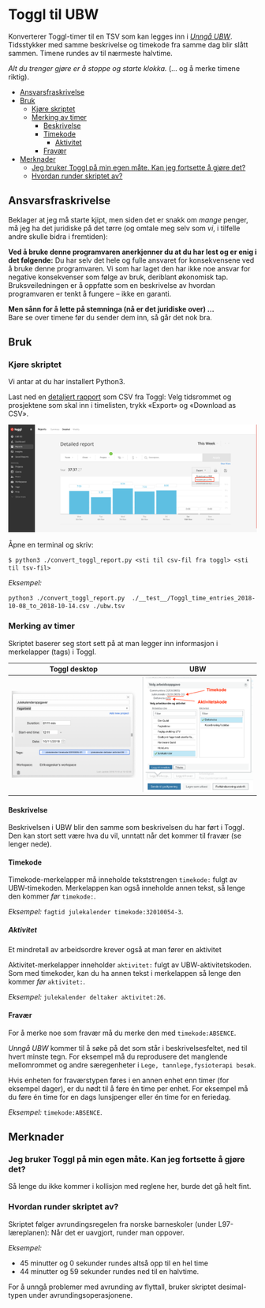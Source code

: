 # Toggl til UBW
Konverterer Toggl-timer til en TSV som kan legges inn i [*Unngå UBW*](https://github.com/arve0/uubw).
Tidsstykker med samme beskrivelse og timekode fra samme dag blir slått sammen. Timene rundes av til nærmeste halvtime.

*Alt du trenger gjøre er å stoppe og starte klokka.* (&hellip; og å merke timene riktig).

<!-- toc -->

- [Ansvarsfraskrivelse](#ansvarsfraskrivelse)
- [Bruk](#bruk)
  * [Kjøre skriptet](#kjore-skriptet)
  * [Merking av timer](#merking-av-timer)
    + [Beskrivelse](#beskrivelse)
    + [Timekode](#timekode)
      - [Aktivitet](#aktivitet)
    + [Fravær](#fravaer)
- [Merknader](#merknader)
  * [Jeg bruker Toggl på min egen måte. Kan jeg fortsette å gjøre det?](#jeg-bruker-toggl-pa-min-egen-mate-kan-jeg-fortsette-a-gjore-det)
  * [Hvordan runder skriptet av?](#hvordan-runder-skriptet-av)

<!-- tocstop -->

## Ansvarsfraskrivelse
Beklager at jeg må starte kjipt, men siden det er snakk om *mange* penger, må jeg ha det juridiske på det tørre (og omtale meg selv som *vi*, i tilfelle andre skulle bidra i fremtiden):

**Ved å bruke denne programvaren anerkjenner du at du har lest og er enig i det følgende:**
Du har selv det hele og fulle ansvaret for konsekvensene ved å bruke denne programvaren.
Vi som har laget den har ikke noe ansvar for negative konsekvenser som følge av bruk, deriblant økonomisk tap.
Bruksveiledningen er å oppfatte som en beskrivelse av hvordan programvaren er tenkt å fungere &ndash; ikke en garanti.

**Men sånn for å lette på stemninga (nå er det juridiske over) &hellip;**  
Bare se over timene før du sender dem inn, så går det nok bra.

## Bruk
### Kjøre skriptet
Vi antar at du har installert Python3.

Last ned en [detaljert rapport](https://toggl.com/app/reports/detailed/) som CSV fra Toggl: Velg tidsrommet og prosjektene som skal inn i timelisten, trykk «Export» og «Download as CSV».

![Skjermbilde som viser hvor man skal trykke for å laste ned en detaljert rapport som CSV](assets/README-cbca689f.png)

Åpne en terminal og skriv:

```
$ python3 ./convert_toggl_report.py <sti til csv-fil fra toggl> <sti til tsv-fil>
```

_Eksempel:_

```
python3 ./convert_toggl_report.py  ./__test__/Toggl_time_entries_2018-10-08_to_2018-10-14.csv ./ubw.tsv
```

### Merking av timer
Skriptet baserer seg stort sett på at man legger inn informasjon i merkelapper (tags) i Toggl.

|Toggl desktop|UBW|
|-|-|
|![Skjermdump av hvordan det skal se ut i Toggl desktop](assets/README-7a015d7b.png)|![Skjermdump av hvordan det skal se ut i UBW](assets/README-5d166285.png)|

#### Beskrivelse
Beskrivelsen i UBW blir den samme som beskrivelsen du har ført i Toggl.
Den kan stort sett være hva du vil, unntatt når det kommer til fravær (se lenger nede).

#### Timekode
Timekode-merkelapper må inneholde tekststrengen `timekode:` fulgt av UBW-timekoden. Merkelappen kan også inneholde annen tekst, så lenge den kommer *før* `timekode:`.

*Eksempel:* `fagtid julekalender timekode:32010054-3`.

##### Aktivitet
Et mindretall av arbeidsordre krever også at man fører en aktivitet

Aktivitet-merkelapper inneholder `aktivitet:` fulgt av UBW-aktivitetskoden. Som med timekoder, kan du ha annen tekst i merkelappen så lenge den kommer *før* `aktivitet:`.

*Eksempel:* `julekalender deltaker aktivitet:26`.

#### Fravær
For å merke noe som fravær må du merke den med `timekode:ABSENCE`.

*Unngå UBW* kommer til å søke på det som står i beskrivelsesfeltet, ned til hvert minste tegn. For eksempel må du reprodusere det manglende mellomrommet og andre særegenheter i `Lege, tannlege,fysioterapi besøk`.

Hvis enheten for fraværstypen føres i en annen enhet enn timer (for eksempel dager), er du nødt til å føre én time per enhet.
For eksempel må du føre én time for en dags lunsjpenger eller én time for en feriedag.

*Eksempel:* `timekode:ABSENCE`.

## Merknader

### Jeg bruker Toggl på min egen måte. Kan jeg fortsette å gjøre det?
Så lenge du ikke kommer i kollisjon med reglene her, burde det gå helt fint.

### Hvordan runder skriptet av?
Skriptet følger avrundingsregelen fra norske barneskoler (under L97-læreplanen): Når det er uavgjort, runder man oppover.

*Eksempel:*

* 45 minutter og 0 sekunder rundes altså opp til en hel time
* 44 minutter og 59 sekunder rundes ned til en halvtime.

For å unngå problemer med avrunding av flyttall, bruker skriptet desimal-typen under avrundingsoperasjonene.
